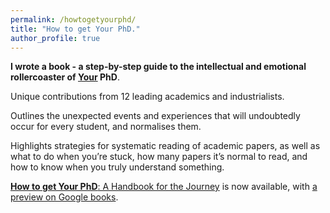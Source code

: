 ```yaml
---
permalink: /howtogetyourphd/
title: "How to get Your PhD."
author_profile: true
---
```


<b>I wrote a book - a step-by-step guide to the intellectual and emotional rollercoaster of <u>Your</u> PhD</b>.

Unique contributions from 12 leading academics and industrialists.

Outlines the unexpected events and experiences that will undoubtedly occur for every student, and normalises them.

Highlights strategies for systematic reading of academic papers, as well as what to do when you’re stuck, how many papers it’s normal to read, and how to know when you truly understand something.

<a href="https://www.amazon.co.uk/dp/0198866925/"><b>How to get Your PhD</b>: A Handbook for the Journey</a> is now available, with
<a href="https://www.google.co.uk/books/edition/How_to_Get_Your_PhD/nX4fEAAAQBAJ?hl=en&gbpv=0">a preview on Google books</a>.
